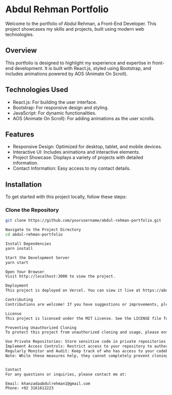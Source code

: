 # Abdul Rehman Portfolio
Welcome to the portfolio of Abdul Rehman, a Front-End Developer. This project showcases my skills and projects, built using modern web technologies.

## Overview
This portfolio is designed to highlight my experience and expertise in front-end development. It is built with React.js, styled using Bootstrap, and includes animations powered by AOS (Animate On Scroll).

## Technologies Used
* React.js: For building the user interface.
* Bootstrap: For responsive design and styling.
* JavaScript: For dynamic functionalities.
* AOS (Animate On Scroll): For adding animations as the user scrolls.

## Features
* Responsive Design: Optimized for desktop, tablet, and mobile devices.
* Interactive UI: Includes animations and interactive elements.
* Project Showcase: Displays a variety of projects with detailed information.
* Contact Information: Easy access to my contact details.

## Installation
To get started with this project locally, follow these steps:

### Clone the Repository
```bash
git clone https://github.com/yourusername/abdul-rehman-portfolio.git

Navigate to the Project Directory
cd abdul-rehman-portfolio

Install Dependencies
yarn install

Start the Development Server
yarn start

Open Your Browser
Visit http://localhost:3000 to view the project.

Deployment
This project is deployed on Vercel. You can view it live at https://abdul-rehman-portfolio.vercel.app.

Contributing
Contributions are welcome! If you have suggestions or improvements, please fork the repository and submit a pull request.

License
This project is licensed under the MIT License. See the LICENSE file for details.

Preventing Unauthorized Cloning
To protect this project from unauthorized cloning and usage, please ensure that you:

Use Private Repositories: Store sensitive code in private repositories. Public repositories can be cloned by anyone.
Implement Access Controls: Restrict access to your repository to authorized users only.
Regularly Monitor and Audit: Keep track of who has access to your codebase and review permissions periodically.
Note: While these measures help, they cannot completely prevent cloning if someone is determined to do so. Always take precautions to protect your intellectual property.


Contact
For any questions or inquiries, please contact me at:

Email: khanzadaabdulrehman1@gmail.com
Phone: +92 3161612223